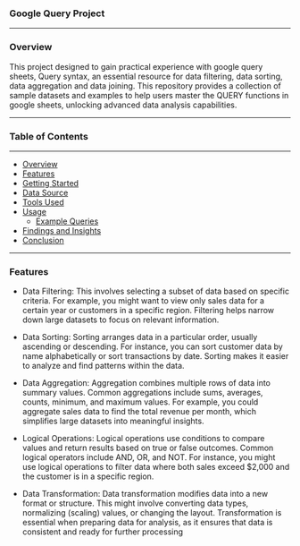 ### Google Query Project

---
### Overview
 
This project designed to gain practical experience with google query sheets, Query syntax, an essential resource for data filtering, data sorting, data aggregation and data joining. This repository provides a collection of sample datasets and examples to help users master the QUERY functions in google sheets, unlocking advanced data analysis capabilities. 

---
### Table of Contents

---
- [Overview](#overview)
- [Features](#features)
- [Getting Started](#getting-started)
- [Data Source](#data-source)
- [Tools Used](#tools-used)
- [Usage](#usage)
  - [Example Queries](#example-queries)
- [Findings and Insights](#findings-and-insights)
- [Conclusion](#conclusion)

---
### Features

- Data Filtering: This involves selecting a subset of data based on specific criteria. For example, you might want to view only sales data for a certain year or customers in a specific region. Filtering helps narrow down large datasets to focus on relevant information.

- Data Sorting: Sorting arranges data in a particular order, usually ascending or descending. For instance, you can sort customer data by name alphabetically or sort transactions by date. Sorting makes it easier to analyze and find patterns within the data.
  
- Data Aggregation: Aggregation combines multiple rows of data into summary values. Common aggregations include sums, averages, counts, minimum, and maximum values. For example, you could aggregate sales data to find the total revenue per month, which simplifies large datasets into meaningful insights.
  
- Logical Operations: Logical operations use conditions to compare values and return results based on true or false outcomes. Common logical operators include AND, OR, and NOT. For instance, you might use logical operations to filter data where both sales exceed $2,000 and the customer is in a specific region.
  
- Data Transformation: Data transformation modifies data into a new format or structure. This might involve converting data types, normalizing (scaling) values, or changing the layout. Transformation is essential when preparing data for analysis, as it ensures that data is consistent and ready for further processing



















